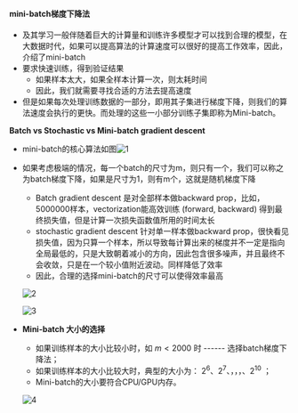 #### **mini-batch梯度下降法**

- 及其学习一般伴随着巨大的计算量和训练许多模型才可以找到合理的模型，在大数据时代，如果可以提高算法的计算速度可以很好的提高工作效率，因此，介绍了mini-batch
- 要求快速训练，得到验证结果
  - 如果样本太大，如果全样本计算一次，则太耗时间
  - 因此，我们就需要寻找合适的方法去提高速度
- 但是如果每次处理训练数据的一部分，即用其子集进行梯度下降，则我们的算法速度会执行的更快。而处理的这些一小部分训练子集即称为Mini-batch。

**Batch vs Stochastic vs Mini-batch gradient descent** 

- mini-batch的核心算法如图![1](https://github.com/yinjw1995/neural_network/raw/master/note_pictures\1.jpg)

- 如果考虑极端的情况，每一个batch的尺寸为m，则只有一个，我们可以称之为batch梯度下降，如果是尺寸为1，则有m个，这就是随机梯度下降

  - Batch gradient descent 是对全部样本做backward prop，比如，5000000样本，vectorization能高效训练 (forward, backward) 得到最终损失值，但是计算一次损失函数值所用的时间太长
  - stochastic gradient descent 针对单一样本做backward prop，很快看见损失值，因为只算一个样本，所以导致每计算出来的梯度并不一定是指向全局最低的，只是大致朝着减小的方向，因此包含很多噪声，并且最终不会收敛，只是在一个较小值附近波动。同样降低了效率
  - 因此，合理的选择mini-batch的尺寸可以使得效率最高

  ![2](https://github.com/yinjw1995/neural_network/raw/master/note_pictures\2.png)

  ![3](https://github.com/yinjw1995/neural_network/raw/master/note_pictures\3.png)

- **Mini-batch 大小的选择**

  - 如果训练样本的大小比较小时，如 $m<2000$ 时 ------ 选择batch梯度下降法；
  - 如果训练样本的大小比较大时，典型的大小为： $2^6、2^7、，，，、2^{10}$ ；
  - Mini-batch的大小要符合CPU/GPU内存。

  ![4](https://github.com/yinjw1995/neural_network/raw/master/note_pictures\4.png)

  ​
